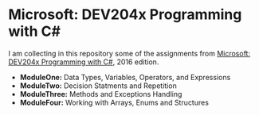 # Microsoft: DEV204x Programming with C#

I am collecting in this repository some of the assignments from [Microsoft: DEV204x Programming with C#](https://www.edx.org/course/programming-c-microsoft-dev204x-2), 2016 edition.

- **ModuleOne:** Data Types, Variables, Operators, and Expressions
- **ModuleTwo:** Decision Statments and Repetition
- **ModuleThree:** Methods and Exceptions Handling
- **ModuleFour:** Working with Arrays, Enums and Structures
